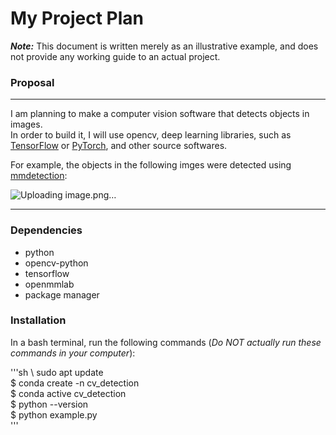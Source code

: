 # My Project Plan
***Note:*** This document is written merely as an illustrative example, and does not provide any working guide to an actual project.   

### Proposal
---
I am planning to make a computer vision software that detects objects in images.  
In order to build it, I will use opencv, deep learning libraries, such as [TensorFlow](https://www.tensorflow.org/) or [PyTorch](https://pytorch.org/), and other source softwares.

For example, the objects in the following imges were detected using [mmdetection](https://github.com/open-mmlab/mmdetection):

![Uploading image.png…](https://user-images.githubusercontent.com/12907710/137271636-56ba1cd2-b110-4812-8221-b4c120320aa9.png)




---
### Dependencies 
- python
- opencv-python
- tensorflow
- openmmlab
- package manager

### Installation
In a bash terminal, run the following commands (*Do NOT actually run these commands in your computer*):

'''sh
\ sudo apt update  
$ conda create -n cv_detection  
$ conda active cv_detection  
$ python --version  
$ python example.py  
'''

